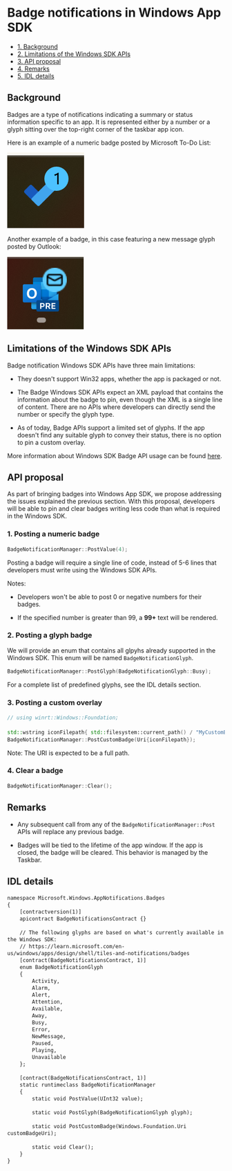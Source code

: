 # Badge notifications in Windows App SDK

<!-- Put an index here - see how dynamic dependencies doc do it -->

- [1. Background](#background)
- [2. Limitations of the Windows SDK APIs](#limitations-of-the-windows-sdk-apis)
- [3. API proposal](#api-proposal)
- [4. Remarks](#remarks)
- [5. IDL details](#idl-details)

## Background

Badges are a type of notifications indicating a summary or status information specific to an app. It is represented either by a number or a glyph sitting over the top-right corner of the taskbar app icon.

Here is an example of a numeric badge posted by Microsoft To-Do List:

![Example of a numeric badge in Microsoft To-Do List](NumericBadge.png)

Another example of a badge, in this case featuring a new message glyph posted by Outlook:

![Example of a busy status glyph badge in Microsoft Teams](GlyphBadge.png)

## Limitations of the Windows SDK APIs

Badge notification Windows SDK APIs have three main limitations:

- They doesn't support Win32 apps, whether the app is packaged or not.

- The Badge Windows SDK APIs expect an XML payload that contains the information about the badge to pin, even though the XML is a single line of content. There are no APIs where developers can directly send the number or specify the glyph type.

- As of today, Badge APIs support a limited set of glyphs. If the app doesn't find any suitable glyph to convey their status, there is no option to pin a custom overlay.

More information about Windows SDK Badge API usage can be found [here](https://learn.microsoft.com/en-us/windows/apps/design/shell/tiles-and-notifications/badges#create-a-badge).

## API proposal

As part of bringing badges into Windows App SDK, we propose addressing the issues explained the previous section. With this proposal, developers will be able to pin and clear badges writing less code than what is required in the Windows SDK.

### 1. Posting a numeric badge

```cpp
BadgeNotificationManager::PostValue(4);
```

Posting a badge will require a single line of code, instead of 5-6 lines that developers must write using the Windows SDK APIs.

Notes:

- Developers won't be able to post 0 or negative numbers for their badges.

- If the specified number is greater than 99, a **99+** text will be rendered.

### 2. Posting a glyph badge

We will provide an enum that contains all glpyhs already supported in the Windows SDK. This enum will be named `BadgeNotificationGlyph`.

```cpp
BadgeNotificationManager::PostGlyph(BadgeNotificationGlyph::Busy);
```

For a complete list of predefined glyphs, see the IDL details section.

### 3. Posting a custom overlay

```cpp
// using winrt::Windows::Foundation;

std::wstring iconFilepath{ std::filesystem::current_path() / "MyCustomBadge.png" };
BadgeNotificationManager::PostCustomBadge(Uri{iconFilepath});
```

Note: The URI is expected to be a full path.

### 4. Clear a badge

```cpp
BadgeNotificationManager::Clear();
```

## Remarks

- Any subsequent call from any of the `BadgeNotificationManager::Post` APIs will replace any previous badge.

- Badges will be tied to the lifetime of the app window. If the app is closed, the badge will be cleared. This behavior is managed by the Taskbar.

## IDL details

``` idl
namespace Microsoft.Windows.AppNotifications.Badges
{
    [contractversion(1)]
    apicontract BadgeNotificationsContract {}

    // The following glyphs are based on what's currently available in the Windows SDK:
    // https://learn.microsoft.com/en-us/windows/apps/design/shell/tiles-and-notifications/badges
    [contract(BadgeNotificationsContract, 1)]
    enum BadgeNotificationGlyph
    {
        Activity,
        Alarm,
        Alert,
        Attention,
        Available,
        Away,
        Busy,
        Error,
        NewMessage,
        Paused,
        Playing,
        Unavailable
    };

    [contract(BadgeNotificationsContract, 1)]
    static runtimeclass BadgeNotificationManager
    {
        static void PostValue(UInt32 value);

        static void PostGlyph(BadgeNotificationGlyph glyph);

        static void PostCustomBadge(Windows.Foundation.Uri customBadgeUri);

        static void Clear();
    }
}
```
